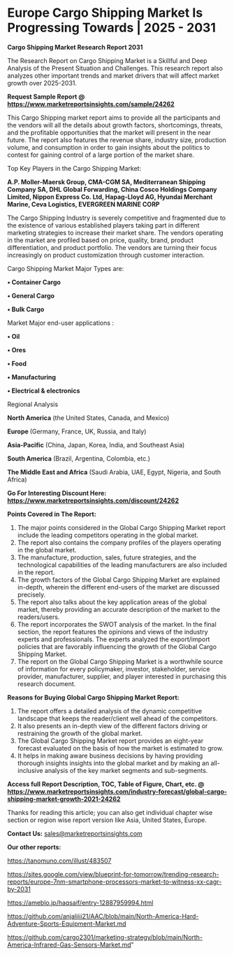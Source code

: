 # Europe Cargo Shipping Market Is Progressing Towards | 2025 - 2031

<strong>Cargo Shipping Market Research Report 2031</strong>

The Research Report on Cargo Shipping Market is a Skillful and Deep Analysis of the Present Situation and Challenges. This research report also analyzes other important trends and market drivers that will affect market growth over 2025-2031.

<strong>Request Sample Report @ <a href=https://www.marketreportsinsights.com/sample/24262>https://www.marketreportsinsights.com/sample/24262</a></strong>

This Cargo Shipping market report aims to provide all the participants and the vendors will all the details about growth factors, shortcomings, threats, and the profitable opportunities that the market will present in the near future. The report also features the revenue share, industry size, production volume, and consumption in order to gain insights about the politics to contest for gaining control of a large portion of the market share.

Top Key Players in the Cargo Shipping Market:

<strong>A.P. Moller-Maersk Group, CMA-CGM SA, Mediterranean Shipping Company SA, DHL Global Forwarding, China Cosco Holdings Company Limited, Nippon Express Co. Ltd, Hapag-Lloyd AG, Hyundai Merchant Marine, Ceva Logistics, EVERGREEN MARINE CORP</strong>

The Cargo Shipping Industry is severely competitive and fragmented due to the existence of various established players taking part in different marketing strategies to increase their market share. The vendors operating in the market are profiled based on price, quality, brand, product differentiation, and product portfolio. The vendors are turning their focus increasingly on product customization through customer interaction.

Cargo Shipping Market Major Types are:

<strong>• Container Cargo

• General Cargo

• Bulk Cargo</strong>

Market Major end-user applications :

<strong>• Oil

• Ores

• Food

• Manufacturing

• Electrical & electronics</strong>

Regional Analysis

</u><strong><b>North America</b></strong> (the United States, Canada, and Mexico)

<strong><b>Europe </b></strong>(Germany, France, UK, Russia, and Italy)

<strong><b>Asia-Pacific</b></strong> (China, Japan, Korea, India, and Southeast Asia)

<strong><b>South America</b></strong> (Brazil, Argentina, Colombia, etc.)

<strong><b>The Middle East and Africa</b></strong> (Saudi Arabia, UAE, Egypt, Nigeria, and South Africa)

<strong>Go For Interesting Discount Here: <a href=https://www.marketreportsinsights.com/discount/24262>https://www.marketreportsinsights.com/discount/24262</a></strong>

<strong>Points Covered in The Report:</strong>
<ol>
  <li>The major points considered in the Global Cargo Shipping Market report include the leading competitors operating in the global market.</li>
  <li>The report also contains the company profiles of the players operating in the global market.</li>
  <li>The manufacture, production, sales, future strategies, and the technological capabilities of the leading manufacturers are also included in the report.</li>
  <li>The growth factors of the Global Cargo Shipping Market are explained in-depth, wherein the different end-users of the market are discussed precisely.</li>
  <li>The report also talks about the key application areas of the global market, thereby providing an accurate description of the market to the readers/users.</li>
  <li>The report incorporates the SWOT analysis of the market. In the final section, the report features the opinions and views of the industry experts and professionals. The experts analyzed the export/import policies that are favorably influencing the growth of the Global Cargo Shipping Market.</li>
  <li>The report on the Global Cargo Shipping Market is a worthwhile source of information for every policymaker, investor, stakeholder, service provider, manufacturer, supplier, and player interested in purchasing this research document.</li>
</ol>
<strong>Reasons for Buying Global Cargo Shipping Market Report:</strong>

<ol>
  <li>The report offers a detailed analysis of the dynamic competitive landscape that keeps the reader/client well ahead of the competitors.</li>
  <li>It also presents an in-depth view of the different factors driving or restraining the growth of the global market.</li>
  <li>The Global Cargo Shipping Market report provides an eight-year forecast evaluated on the basis of how the market is estimated to grow.</li>
  <li>It helps in making aware business decisions by having providing thorough insights insights into the global market and by making an all-inclusive analysis of the key market segments and sub-segments.</li>
</ol>
<strong>Access full Report Description, TOC, Table of Figure, Chart, etc. @ <a href=https://www.marketreportsinsights.com/industry-forecast/global-cargo-shipping-market-growth-2021-24262>https://www.marketreportsinsights.com/industry-forecast/global-cargo-shipping-market-growth-2021-24262</a></strong>


Thanks for reading this article; you can also get individual chapter wise section or region wise report version like Asia, United States, Europe.

<strong>Contact Us:</strong>
sales@marketreportsinsights.com

<strong>Our other reports:</strong>

<a href=https://tanomuno.com/illust/483507>https://tanomuno.com/illust/483507</a>

<a href=https://sites.google.com/view/blueprint-for-tomorrow/trending-research-reports/europe-7nm-smartphone-processors-market-to-witness-xx-cagr-by-2031>https://sites.google.com/view/blueprint-for-tomorrow/trending-research-reports/europe-7nm-smartphone-processors-market-to-witness-xx-cagr-by-2031</a>

<a href=https://ameblo.jp/haqsaif/entry-12887959994.html>https://ameblo.jp/haqsaif/entry-12887959994.html</a>

<a href=https://github.com/anjaliiii21/AAC/blob/main/North-America-Hard-Adventure-Sports-Equipment-Market.md>https://github.com/anjaliiii21/AAC/blob/main/North-America-Hard-Adventure-Sports-Equipment-Market.md</a>

<a href=https://github.com/cargo2301/marketing-strategy/blob/main/North-America-Infrared-Gas-Sensors-Market.md>https://github.com/cargo2301/marketing-strategy/blob/main/North-America-Infrared-Gas-Sensors-Market.md</a>"
